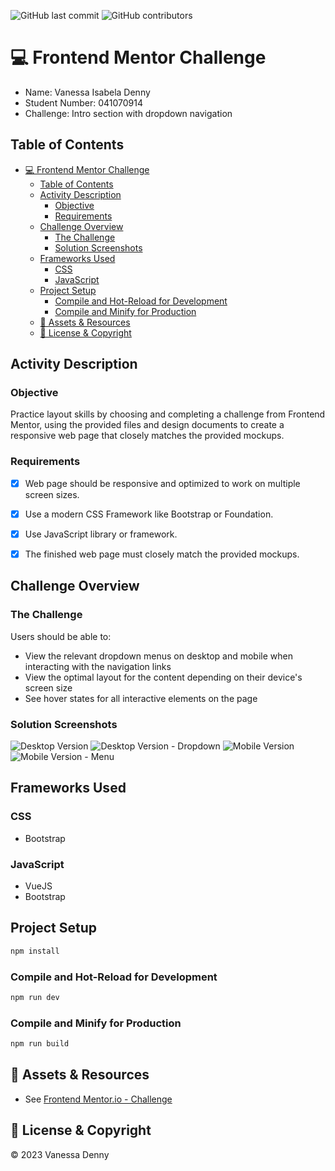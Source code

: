 ![GitHub last commit](https://img.shields.io/github/last-commit/vanessaidenny/mtm6407-frontend-mentor-denn0148?color=blueviolet&style=plastic)
![GitHub contributors](https://img.shields.io/github/contributors/vanessaidenny/mtm6407-frontend-mentor-denn0148?color=brightgreen&style=plastic)

# 💻 Frontend Mentor Challenge

* Name: Vanessa Isabela Denny
* Student Number: 041070914
* Challenge: Intro section with dropdown navigation

## Table of Contents

- [💻 Frontend Mentor Challenge](#-frontend-mentor-challenge)
  - [Table of Contents](#table-of-contents)
  - [Activity Description](#activity-description)
    - [Objective](#objective)
    - [Requirements](#requirements)
  - [Challenge Overview](#challenge-overview)
    - [The Challenge](#the-challenge)
    - [Solution Screenshots](#solution-screenshots)
  - [Frameworks Used](#frameworks-used)
    - [CSS](#css)
    - [JavaScript](#javascript)
  - [Project Setup](#project-setup)
    - [Compile and Hot-Reload for Development](#compile-and-hot-reload-for-development)
    - [Compile and Minify for Production](#compile-and-minify-for-production)
  - [📖 Assets \& Resources](#-assets--resources)
  - [📌 License \& Copyright](#-license--copyright)

## Activity Description

### Objective
Practice layout skills by choosing and completing a challenge from Frontend Mentor, using the provided files and design documents to create a responsive web page that closely matches the provided mockups.

### Requirements
- [X] Web page should be responsive and optimized to work on multiple screen sizes. 
- [X] Use a modern CSS Framework like Bootstrap or Foundation.
- [X] Use JavaScript library or framework.  
- [X] The finished web page must closely match the provided mockups.


## Challenge Overview

### The Challenge

Users should be able to:
- View the relevant dropdown menus on desktop and mobile when interacting with the navigation links
- View the optimal layout for the content depending on their device's screen size
- See hover states for all interactive elements on the page

### Solution Screenshots

![Desktop Version](./solution/desktop.png)
![Desktop Version - Dropdown](./solution/desktop-dropdown.png)
![Mobile Version](./solution/mobile.png)
![Mobile Version - Menu](./solution/mobile-menu.png)

## Frameworks Used

### CSS
* Bootstrap

### JavaScript
* VueJS
* Bootstrap

## Project Setup

```sh
npm install
```

### Compile and Hot-Reload for Development

```sh
npm run dev
```

### Compile and Minify for Production

```sh
npm run build
```

## 📖 Assets & Resources
- See [Frontend Mentor.io - Challenge](https://www.frontendmentor.io/challenges/intro-section-with-dropdown-navigation-ryaPetHE5)

## 📌 License & Copyright
&copy; 2023 Vanessa Denny


